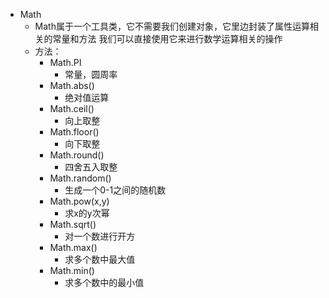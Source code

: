 - Math			
	- Math属于一个工具类，它不需要我们创建对象，它里边封装了属性运算相关的常量和方法
		我们可以直接使用它来进行数学运算相关的操作
	- 方法：
		- Math.PI
			- 常量，圆周率
		- Math.abs()
			- 绝对值运算
		- Math.ceil()
			- 向上取整
		- Math.floor()
			- 向下取整
		- Math.round()
			- 四舍五入取整
		- Math.random()	
			- 生成一个0-1之间的随机数
		- Math.pow(x,y)
			- 求x的y次幂
		- Math.sqrt()
			- 对一个数进行开方
		- Math.max()
			- 求多个数中最大值
		- Math.min()
			- 求多个数中的最小值